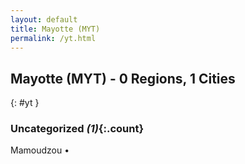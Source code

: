 ```yaml
---
layout: default
title: Mayotte (MYT)
permalink: /yt.html
---
```



## Mayotte (MYT) - 0 Regions, 1 Cities
{: #yt }





### Uncategorized _(1)_{:.count}


Mamoudzou  •


 
